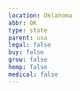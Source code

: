```yaml
---
location: Oklahoma
abbr: OK
type: state
parent: usa
legal: false
buy: false
grow: false
hemp: false
medical: false
---
```

